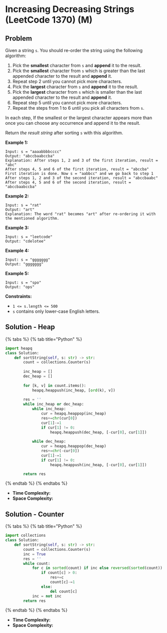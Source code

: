 # Increasing Decreasing Strings (LeetCode 1370) (M)

## Problem



Given a string `s`. You should re-order the string using the following algorithm:

1. Pick the **smallest** character from `s` and **append** it to the result.
2. Pick the **smallest** character from `s` which is greater than the last appended character to the result and **append** it.
3. Repeat step 2 until you cannot pick more characters.
4. Pick the **largest** character from `s` and **append** it to the result.
5. Pick the **largest** character from `s` which is smaller than the last appended character to the result and **append** it.
6. Repeat step 5 until you cannot pick more characters.
7. Repeat the steps from 1 to 6 until you pick all characters from `s`.

In each step, If the smallest or the largest character appears more than once you can choose any occurrence and append it to the result.

Return _the result string_ after sorting `s` with this algorithm.

**Example 1:**

```
Input: s = "aaaabbbbcccc"
Output: "abccbaabccba"
Explanation: After steps 1, 2 and 3 of the first iteration, result = "abc"
After steps 4, 5 and 6 of the first iteration, result = "abccba"
First iteration is done. Now s = "aabbcc" and we go back to step 1
After steps 1, 2 and 3 of the second iteration, result = "abccbaabc"
After steps 4, 5 and 6 of the second iteration, result = "abccbaabccba"
```

**Example 2:**

```
Input: s = "rat"
Output: "art"
Explanation: The word "rat" becomes "art" after re-ordering it with the mentioned algorithm.
```

**Example 3:**

```
Input: s = "leetcode"
Output: "cdelotee"
```

**Example 4:**

```
Input: s = "ggggggg"
Output: "ggggggg"
```

**Example 5:**

```
Input: s = "spo"
Output: "ops"
```

**Constraints:**

* `1 <= s.length <= 500`
* `s` contains only lower-case English letters.

## Solution - Heap

{% tabs %}
{% tab title="Python" %}
```python
import heapq
class Solution:
    def sortString(self, s: str) -> str:
        count = collections.Counter(s)
        
        inc_heap = []
        dec_heap = []
        
        for [k, v] in count.items():
            heapq.heappush(inc_heap, [ord(k), v])
        
        res = ''
        while inc_heap or dec_heap:
            while inc_heap:
                cur = heapq.heappop(inc_heap)
                res+=chr(cur[0])
                cur[1]-=1
                if cur[1] != 0:
                    heapq.heappush(dec_heap, [-cur[0], cur[1]])
            
            while dec_heap:
                cur = heapq.heappop(dec_heap)
                res+=chr(-cur[0])
                cur[1]-=1
                if cur[1] != 0:
                    heapq.heappush(inc_heap, [-cur[0], cur[1]])

        return res
```
{% endtab %}
{% endtabs %}

* **Time Complexity:**&#x20;
* **Space Complexity:**

## Solution - Counter&#x20;

{% tabs %}
{% tab title="Python" %}
```python
import collections
class Solution:
    def sortString(self, s: str) -> str:
        count = collections.Counter(s)
        inc = True
        res = ''
        while count:
            for c in sorted(count) if inc else reversed(sorted(count)):
                if count[c] > 0:
                    res+=c
                    count[c]-=1
                else:
                    del count[c]
            inc = not inc
        return res
```
{% endtab %}
{% endtabs %}

* **Time Complexity:**&#x20;
* **Space Complexity:**
